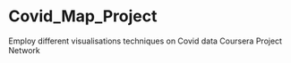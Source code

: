 # Covid_Map_Project
Employ different visualisations techniques on Covid data
Coursera Project Network
